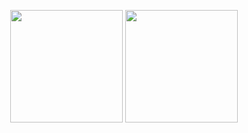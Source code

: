 <p align="center">
  <img height='180em' align='center' src="https://github-readme-stats-mu-five-30.vercel.app/api?username=meetqu&include_all_commits=true&show_icons=true&theme=ambient_gradient&card_width=300" />
  <img height='180em' align='center' src="https://github-readme-stats.vercel.app/api/top-langs/?username=meetqu&layout=compact&hide=html&card_width=300" />
</a>
